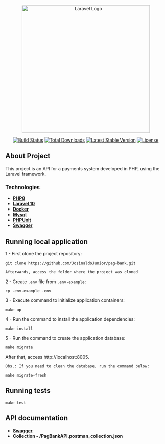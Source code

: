 <p align="center"><a href="https://laravel.com" target="_blank"><img src="https://raw.githubusercontent.com/laravel/art/master/logo-lockup/5%20SVG/2%20CMYK/1%20Full%20Color/laravel-logolockup-cmyk-red.svg" width="400" alt="Laravel Logo"></a></p>

<p align="center">
<a href="https://github.com/laravel/framework/actions"><img src="https://github.com/laravel/framework/workflows/tests/badge.svg" alt="Build Status"></a>
<a href="https://packagist.org/packages/laravel/framework"><img src="https://img.shields.io/packagist/dt/laravel/framework" alt="Total Downloads"></a>
<a href="https://packagist.org/packages/laravel/framework"><img src="https://img.shields.io/packagist/v/laravel/framework" alt="Latest Stable Version"></a>
<a href="https://packagist.org/packages/laravel/framework"><img src="https://img.shields.io/packagist/l/laravel/framework" alt="License"></a>
</p>

## About Project

This project is an API for a payments system developed in PHP, using the Laravel framework.

### Technologies

- **[PHP8](https://vehikl.com/)**
- **[Laravel 10](https://laravel.com/docs/10.x)**
- **[Docker](https://docs.docker.com/guides/)**
- **[Mysql](https://www.mysql.com/)**
- **[PHPUnit](https://phpunit.de/index.html)**
- **[Swagger](https://swagger.io/docs/)**

## Running local application

1 - First clone the project repository:
```
git clone https://github.com/JosinaldoJunior/pag-bank.git
```
`Afterwards, access the folder where the project was cloned`

2 - Create `.env` file from `.env-example`:
```
cp .env.example .env
```

3 - Execute command to initialize application containers:
```
make up
```

4 - Run the command to install the application dependencies:
```
make install
```

5 - Run the command to create the application database:
```
make migrate
```

After that, access http://localhost:8005.

`Obs.: If you need to clean the database, run the command below:`
```
make migrate-fresh
```

## Running tests

```
make test
```

## API documentation

- **[Swagger](http://localhost:8005/api/documentation)**
- **Collection - /PagBankAPI.postman_collection.json**
